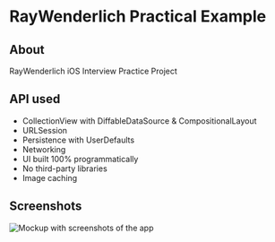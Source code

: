 # RayWenderlich Practical Example

## About 
RayWenderlich iOS Interview Practice Project

## API used

- CollectionView with DiffableDataSource & CompositionalLayout
- URLSession
- Persistence with UserDefaults
- Networking
- UI built 100% programmatically
- No third-party libraries
- Image caching

## Screenshots

![Mockup with screenshots of the app](https://i.imgur.com/FcPnnah.jpg)

